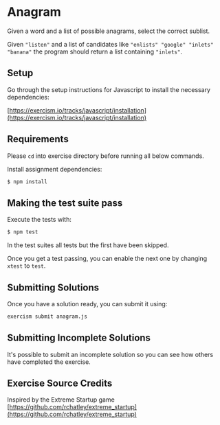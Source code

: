 # Anagram

Given a word and a list of possible anagrams, select the correct sublist.

Given `"listen"` and a list of candidates like `"enlists" "google" "inlets" "banana"` the program should return a list containing
`"inlets"`.

## Setup

Go through the setup instructions for Javascript to install the necessary
dependencies:

[https://exercism.io/tracks/javascript/installation](https://exercism.io/tracks/javascript/installation)

## Requirements

Please `cd` into exercise directory before running all below commands.

Install assignment dependencies:

```bash
$ npm install
```

## Making the test suite pass

Execute the tests with:

```bash
$ npm test
```

In the test suites all tests but the first have been skipped.

Once you get a test passing, you can enable the next one by changing `xtest` to
`test`.

## Submitting Solutions

Once you have a solution ready, you can submit it using:

```bash
exercism submit anagram.js
```

## Submitting Incomplete Solutions

It's possible to submit an incomplete solution so you can see how others have
completed the exercise.

## Exercise Source Credits

Inspired by the Extreme Startup game [https://github.com/rchatley/extreme_startup](https://github.com/rchatley/extreme_startup)
